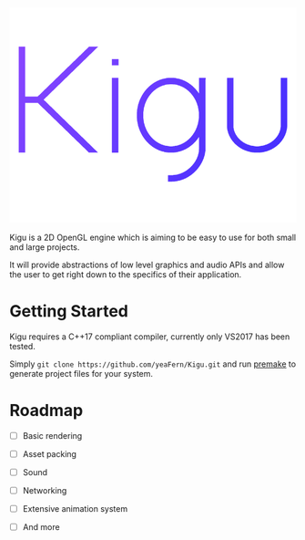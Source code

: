 <p align="center">
    <img src="https://github.com/yeaFern/Kigu/blob/master/Docs/Logo.png?raw=true" />
</p>

Kigu is a 2D OpenGL engine which is aiming to be easy to use for both small and large projects.

It will provide abstractions of low level graphics and audio APIs and allow the user to get right down to the specifics of their application.

# Getting Started
Kigu requires a C++17 compliant compiler, currently only VS2017 has been tested.

Simply `git clone https://github.com/yeaFern/Kigu.git` and run [premake](https://premake.github.io/) to generate project files for your system.

# Roadmap
 - [ ] Basic rendering
 - [ ] Asset packing
 - [ ] Sound
 - [ ] Networking
 - [ ] Extensive animation system
 - [ ] And more

